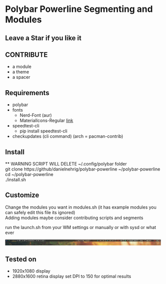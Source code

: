 # Polybar Powerline Segmenting and Modules

## Leave a Star if you like it

## CONTRIBUTE

- a module
- a theme
- a spacer

## Requirements

- polybar
- fonts
  - Nerd-Font (aur)
  - MaterialIcons-Regular [link](https://material.io/resources/icons/?style=baseline)
- speedtest-cli
  - pip install speedtest-cli
- checkupdates (cli command) (arch = pacman-contrib)

## Install

** WARNING SCRIPT WILL DELETE ~/.config/polybar folder  
git clone https://github/danielnehrig/polybar-powerline ~/polybar-powerline  
cd ~/polybar-powerline  
./install.sh  

## Customize

Change the modules you want in modules.sh (it has example modules you can safely edit this file its ignored)  
Adding modules maybe consider contributing scripts and segments  

run the launch.sh from your WM settings or manually or with sysd or what ever

![Gruvbox Theme Thumbnail](https://raw.githubusercontent.com/danielnehrig/polybar-powerline/master/Thumbnail.png)

## Tested on

- 1920x1080 display
- 2880x1600 retina display set DPI to 150 for optimal results
